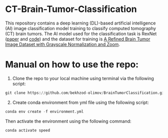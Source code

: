 # CT-Brain-Tumor-Classification

This repository contains a deep learning (DL)-based artificial intelligence (AI) image classification model training to classify computed tomography (CT) brain tumors. The AI model used for the classification task is RexNet ([paper](https://arxiv.org/pdf/2007.00992.pdf) and [code](https://github.com/clovaai/rexnet)) and the dataset for training is [A Refined Brain Tumor Image Dataset with Grayscale Normalization and Zoom](https://www.kaggle.com/datasets/thomasdubail/brain-tumors-256x256).

# Manual on how to use the repo:

1. Clone the repo to your local machine using terminal via the following script:

```python
git clone https://github.com/bekhzod-olimov/BrainTumorClassification.git
```

2. Create conda environment from yml file using the following script:
```python
conda env create -f environment.yml
```
Then activate the environment using the following command:
```python
conda activate speed
```
